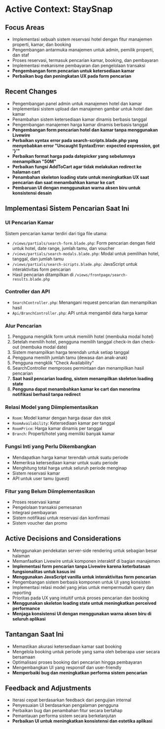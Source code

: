 # Active Context: StaySnap

## Focus Areas
- Implementasi sebuah sistem reservasi hotel dengan fitur manajemen properti, kamar, dan booking
- Pengembangan antarmuka manajemen untuk admin, pemilik properti, dan staf
- Proses reservasi, termasuk pencarian kamar, booking, dan pembayaran
- Implementasi mekanisme pembayaran dan pengelolaan transaksi
- **Pengembangan form pencarian untuk ketersediaan kamar**
- **Perbaikan bug dan peningkatan UX pada form pencarian**

## Recent Changes
- Pengembangan panel admin untuk manajemen hotel dan kamar
- Implementasi sistem upload dan manajemen gambar untuk hotel dan kamar
- Penambahan sistem ketersediaan kamar dinamis berbasis tanggal
- Pengembangan manajemen harga kamar dinamis berbasis tanggal
- **Pengembangan form pencarian hotel dan kamar tanpa menggunakan Livewire**
- **Perbaikan syntax error pada search-scripts.blade.php yang menyebabkan error "Uncaught SyntaxError: expected expression, got '}'"**
- **Perbaikan format harga pada datepicker yang sebelumnya menampilkan "50M"**
- **Perbaikan fungsi AddToCart agar tidak melakukan redirect ke halaman cart**
- **Penambahan skeleton loading state untuk meningkatkan UX saat pencarian dan saat menambahkan kamar ke cart**
- **Pembaruan UI dengan menggunakan warna aksen biru untuk konsistensi desain**

## Implementasi Sistem Pencarian Saat Ini

### UI Pencarian Kamar
Sistem pencarian kamar terdiri dari tiga file utama:
- `/views/partials/search-form.blade.php`: Form pencarian dengan field untuk hotel, date range, jumlah tamu, dan voucher
- `/views/partials/search-modals.blade.php`: Modal untuk pemilihan hotel, tanggal, dan jumlah tamu
- `/views/partials/search-scripts.blade.php`: JavaScript untuk interaktivitas form pencarian
- Hasil pencarian ditampilkan di `/views/frontpage/search-results.blade.php`

### Controller dan API
- `SearchController.php`: Menangani request pencarian dan menampilkan hasil
- `Api/BranchController.php`: API untuk mengambil data harga kamar

### Alur Pencarian
1. Pengguna mengklik form untuk memilih hotel (membuka modal hotel)
2. Setelah memilih hotel, pengguna memilih tanggal check-in dan check-out (membuka modal date)
3. Sistem menampilkan harga terendah untuk setiap tanggal
4. Pengguna memilih jumlah tamu (dewasa dan anak-anak)
5. Pengguna mengklik "Check Availability"
6. SearchController memproses permintaan dan menampilkan hasil pencarian
7. **Saat hasil pencarian loading, sistem menampilkan skeleton loading state**
8. **Pengguna dapat menambahkan kamar ke cart dan menerima notifikasi berhasil tanpa redirect**

### Relasi Model yang Diimplementasikan
- `Room`: Model kamar dengan harga dasar dan stok
- `RoomAvailability`: Ketersediaan kamar per tanggal
- `RoomPrice`: Harga kamar dinamis per tanggal
- `Branch`: Properti/hotel yang memiliki banyak kamar

### Fungsi Inti yang Perlu Dikembangkan
- Mendapatkan harga kamar terendah untuk suatu periode
- Memeriksa ketersediaan kamar untuk suatu periode
- Menghitung total harga untuk seluruh periode menginap
- Sistem reservasi kamar
- API untuk user tamu (guest)

### Fitur yang Belum Diimplementasikan
- Proses reservasi kamar
- Pengelolaan transaksi pemesanan
- Integrasi pembayaran
- Sistem notifikasi untuk reservasi dan konfirmasi
- Sistem voucher dan promo

## Active Decisions and Considerations
- Menggunakan pendekatan server-side rendering untuk sebagian besar halaman
- Memanfaatkan Livewire untuk komponen interaktif di bagian manajemen
- **Implementasi form pencarian tanpa Livewire karena keterbatasan fungsionalitas untuk kasus ini**
- **Menggunakan JavaScript vanilla untuk interaktivitas form pencarian**
- Pengembangan sistem berbasis komponen untuk UI yang konsisten
- Implementasi relasi model yang jelas untuk mempermudah query dan reporting
- Prioritas pada UX yang intuitif untuk proses pencarian dan booking
- **Menggunakan skeleton loading state untuk meningkatkan perceived performance**
- **Menjaga konsistensi UI dengan menggunakan warna aksen biru di seluruh aplikasi**

## Tantangan Saat Ini
- Memastikan akurasi ketersediaan kamar saat booking
- Mengelola booking untuk periode yang sama oleh beberapa user secara bersamaan
- Optimalisasi proses booking dari pencarian hingga pembayaran
- Mengembangkan UI yang responsif dan user-friendly
- **Memperbaiki bug dan meningkatkan performa sistem pencarian**

## Feedback and Adjustments
- Iterasi cepat berdasarkan feedback dari pengujian internal
- Penyesuaian UI berdasarkan pengalaman pengguna
- Perbaikan bug dan penambahan fitur secara bertahap
- Pemantauan performa sistem secara berkelanjutan
- **Perbaikan UI untuk meningkatkan konsistensi dan estetika aplikasi** 